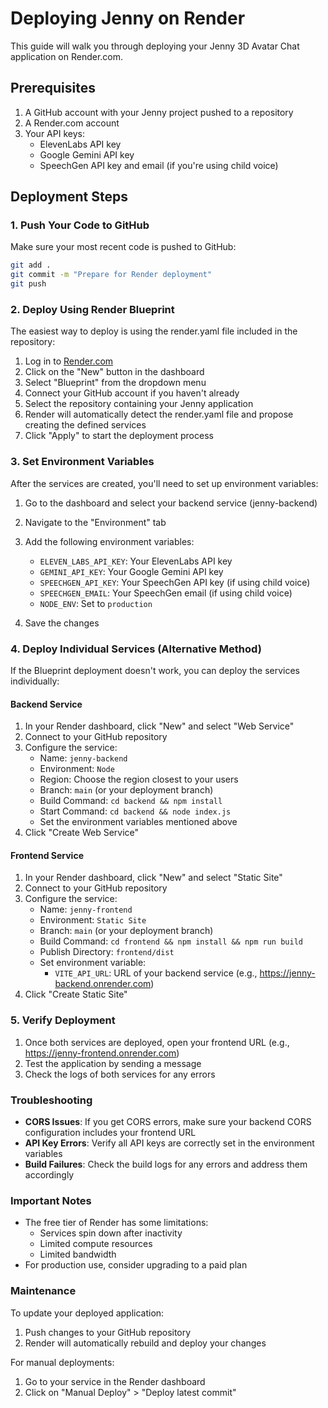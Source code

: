 # Deploying Jenny on Render

This guide will walk you through deploying your Jenny 3D Avatar Chat application on Render.com.

## Prerequisites

1. A GitHub account with your Jenny project pushed to a repository
2. A Render.com account
3. Your API keys:
   - ElevenLabs API key
   - Google Gemini API key
   - SpeechGen API key and email (if you're using child voice)

## Deployment Steps

### 1. Push Your Code to GitHub

Make sure your most recent code is pushed to GitHub:

```bash
git add .
git commit -m "Prepare for Render deployment"
git push
```

### 2. Deploy Using Render Blueprint

The easiest way to deploy is using the render.yaml file included in the repository:

1. Log in to [Render.com](https://render.com/)
2. Click on the "New" button in the dashboard
3. Select "Blueprint" from the dropdown menu
4. Connect your GitHub account if you haven't already
5. Select the repository containing your Jenny application
6. Render will automatically detect the render.yaml file and propose creating the defined services
7. Click "Apply" to start the deployment process

### 3. Set Environment Variables

After the services are created, you'll need to set up environment variables:

1. Go to the dashboard and select your backend service (jenny-backend)
2. Navigate to the "Environment" tab
3. Add the following environment variables:
   - `ELEVEN_LABS_API_KEY`: Your ElevenLabs API key
   - `GEMINI_API_KEY`: Your Google Gemini API key
   - `SPEECHGEN_API_KEY`: Your SpeechGen API key (if using child voice)
   - `SPEECHGEN_EMAIL`: Your SpeechGen email (if using child voice)
   - `NODE_ENV`: Set to `production`

4. Save the changes

### 4. Deploy Individual Services (Alternative Method)

If the Blueprint deployment doesn't work, you can deploy the services individually:

#### Backend Service

1. In your Render dashboard, click "New" and select "Web Service"
2. Connect to your GitHub repository
3. Configure the service:
   - Name: `jenny-backend`
   - Environment: `Node`
   - Region: Choose the region closest to your users
   - Branch: `main` (or your deployment branch)
   - Build Command: `cd backend && npm install`
   - Start Command: `cd backend && node index.js`
   - Set the environment variables mentioned above
4. Click "Create Web Service"

#### Frontend Service

1. In your Render dashboard, click "New" and select "Static Site"
2. Connect to your GitHub repository
3. Configure the service:
   - Name: `jenny-frontend`
   - Environment: `Static Site`
   - Branch: `main` (or your deployment branch)
   - Build Command: `cd frontend && npm install && npm run build`
   - Publish Directory: `frontend/dist`
   - Set environment variable:
     - `VITE_API_URL`: URL of your backend service (e.g., https://jenny-backend.onrender.com)
4. Click "Create Static Site"

### 5. Verify Deployment

1. Once both services are deployed, open your frontend URL (e.g., https://jenny-frontend.onrender.com)
2. Test the application by sending a message
3. Check the logs of both services for any errors

### Troubleshooting

- **CORS Issues**: If you get CORS errors, make sure your backend CORS configuration includes your frontend URL
- **API Key Errors**: Verify all API keys are correctly set in the environment variables
- **Build Failures**: Check the build logs for any errors and address them accordingly

### Important Notes

- The free tier of Render has some limitations:
  - Services spin down after inactivity
  - Limited compute resources
  - Limited bandwidth
- For production use, consider upgrading to a paid plan

### Maintenance

To update your deployed application:

1. Push changes to your GitHub repository
2. Render will automatically rebuild and deploy your changes

For manual deployments:

1. Go to your service in the Render dashboard
2. Click on "Manual Deploy" > "Deploy latest commit" 